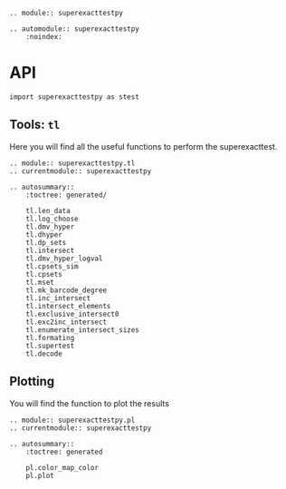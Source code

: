 ```{eval-rst}
.. module:: superexacttestpy 
```

```{eval-rst}
.. automodule:: superexacttestpy
    :noindex: 
```
# API
```
import superexacttestpy as stest 
```

## Tools: `tl`
Here you will find all the useful functions to perform the superexacttest.

```{eval-rst}
.. module:: superexacttestpy.tl
.. currentmodule:: superexacttestpy

.. autosummary::
    :toctree: generated/

    tl.len_data
    tl.log_choose
    tl.dmv_hyper
    tl.dhyper
    tl.dp_sets
    tl.intersect
    tl.dmv_hyper_logval
    tl.cpsets_sim
    tl.cpsets
    tl.mset
    tl.mk_barcode_degree
    tl.inc_intersect
    tl.intersect_elements
    tl.exclusive_intersect0
    tl.exc2inc_intersect
    tl.enumerate_intersect_sizes
    tl.formating
    tl.supertest
    tl.decode
```

## Plotting
You will find the function to plot the results 

```{eval-rst}
.. module:: superexacttestpy.pl
.. currentmodule:: superexacttestpy

.. autosummary::
    :toctree: generated

    pl.color_map_color
    pl.plot
```
